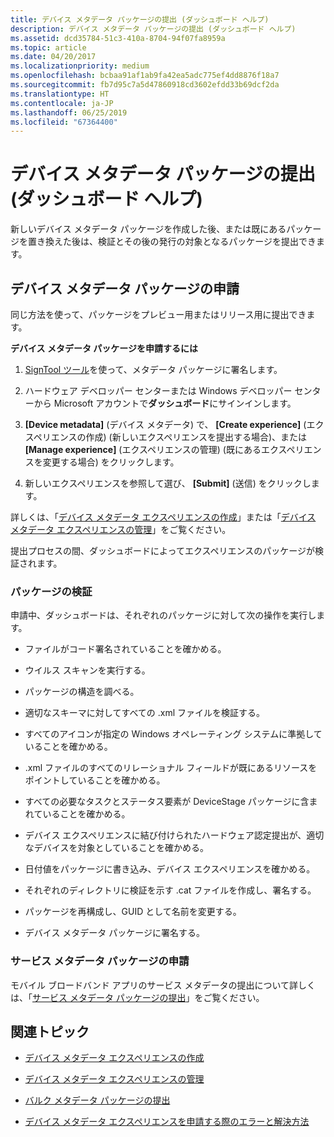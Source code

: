 ```yaml
---
title: デバイス メタデータ パッケージの提出 (ダッシュボード ヘルプ)
description: デバイス メタデータ パッケージの提出 (ダッシュボード ヘルプ)
ms.assetid: dcd35784-51c3-410a-8704-94f07fa8959a
ms.topic: article
ms.date: 04/20/2017
ms.localizationpriority: medium
ms.openlocfilehash: bcbaa91af1ab9fa42ea5adc775ef4dd8876f18a7
ms.sourcegitcommit: fb7d95c7a5d47860918cd3602efdd33b69dcf2da
ms.translationtype: HT
ms.contentlocale: ja-JP
ms.lasthandoff: 06/25/2019
ms.locfileid: "67364400"
---
```

# <a name="submit-a-device-metadata-package-dashboard-help"></a>デバイス メタデータ パッケージの提出 (ダッシュボード ヘルプ)


新しいデバイス メタデータ パッケージを作成した後、または既にあるパッケージを置き換えた後は、検証とその後の発行の対象となるパッケージを提出できます。

## <a name="span-idsubmitting_a_device_metadata_packagespanspan-idsubmitting_a_device_metadata_packagespanspan-idsubmitting_a_device_metadata_packagespansubmitting-a-device-metadata-package"></a><span id="Submitting_a_device_metadata_package"></span><span id="submitting_a_device_metadata_package"></span><span id="SUBMITTING_A_DEVICE_METADATA_PACKAGE"></span>デバイス メタデータ パッケージの申請


同じ方法を使って、パッケージをプレビュー用またはリリース用に提出できます。

**デバイス メタデータ パッケージを申請するには**

1.  [SignTool ツール](https://go.microsoft.com/fwlink/p/?LinkId=238330)を使って、メタデータ パッケージに署名します。

2.  ハードウェア デベロッパー センターまたは Windows デベロッパー センターから Microsoft アカウントで**ダッシュボード**にサインインします。

3.  **[Device metadata]** (デバイス メタデータ) で、 **[Create experience]** (エクスペリエンスの作成) (新しいエクスペリエンスを提出する場合)、または **[Manage experience]** (エクスペリエンスの管理) (既にあるエクスペリエンスを変更する場合) をクリックします。

4.  新しいエクスペリエンスを参照して選び、 **[Submit]** (送信) をクリックします。

詳しくは、「[デバイス メタデータ エクスペリエンスの作成](https://docs.microsoft.com/windows-hardware/drivers/dashboard/)」または「[デバイス メタデータ エクスペリエンスの管理](https://docs.microsoft.com/windows-hardware/drivers/dashboard/)」をご覧ください。

提出プロセスの間、ダッシュボードによってエクスペリエンスのパッケージが検証されます。

### <a name="span-idpackage_validationspanspan-idpackage_validationspanspan-idpackage_validationspanpackage-validation"></a><span id="Package_validation"></span><span id="package_validation"></span><span id="PACKAGE_VALIDATION"></span>パッケージの検証

申請中、ダッシュボードは、それぞれのパッケージに対して次の操作を実行します。

-   ファイルがコード署名されていることを確かめる。

-   ウイルス スキャンを実行する。

-   パッケージの構造を調べる。

-   適切なスキーマに対してすべての .xml ファイルを検証する。

-   すべてのアイコンが指定の Windows オペレーティング システムに準拠していることを確かめる。

-   .xml ファイルのすべてのリレーショナル フィールドが既にあるリソースをポイントしていることを確かめる。

-   すべての必要なタスクとステータス要素が DeviceStage パッケージに含まれていることを確かめる。

-   デバイス エクスペリエンスに結び付けられたハードウェア認定提出が、適切なデバイスを対象としていることを確かめる。

-   日付値をパッケージに書き込み、デバイス エクスペリエンスを確かめる。

-   それぞれのディレクトリに検証を示す .cat ファイルを作成し、署名する。

-   パッケージを再構成し、GUID として名前を変更する。

-   デバイス メタデータ パッケージに署名する。

### <a name="span-idsubmitting_a_service_metadata_packagespanspan-idsubmitting_a_service_metadata_packagespanspan-idsubmitting_a_service_metadata_packagespansubmitting-a-service-metadata-package"></a><span id="Submitting_a_service_metadata_package"></span><span id="submitting_a_service_metadata_package"></span><span id="SUBMITTING_A_SERVICE_METADATA_PACKAGE"></span>サービス メタデータ パッケージの申請

モバイル ブロードバンド アプリのサービス メタデータの提出について詳しくは、「[サービス メタデータ パッケージの提出](https://docs.microsoft.com/windows-hardware/drivers/mobilebroadband/index)」をご覧ください。

## <a name="span-idrelated_topicsspanrelated-topics"></a><span id="related_topics"></span>関連トピック

- [デバイス メタデータ エクスペリエンスの作成](https://docs.microsoft.com/windows-hardware/drivers/dashboard/)

- [デバイス メタデータ エクスペリエンスの管理](https://docs.microsoft.com/windows-hardware/drivers/dashboard/)

- [バルク メタデータ パッケージの提出](https://docs.microsoft.com/windows-hardware/drivers/dashboard/)

- [デバイス メタデータ エクスペリエンスを申請する際のエラーと解決方法](https://docs.microsoft.com/windows-hardware/drivers/dashboard/)

 

 






